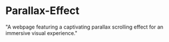 # Parallax-Effect
"A webpage featuring a captivating parallax scrolling effect for an immersive visual experience."

